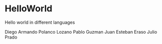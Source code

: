 # HelloWorld
Hello world in different languages

Diego Armando Polanco Lozano
Pablo Guzman
Juan Esteban Eraso 
Julio Prado
